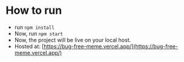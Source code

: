 # How to run
* run `npm install`
* Now, run `npm start`
* Now, the project will be live on your local host.
* Hosted at: [https://bug-free-meme.vercel.app/](https://bug-free-meme.vercel.app/)
